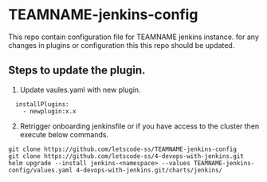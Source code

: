 
# TEAMNAME-jenkins-config

This repo contain configuration file for TEAMNAME jenkins instance. for any changes in plugins or configuration this this repo should be updated. 

## Steps to update the plugin.
1. Update vaules.yaml with new plugin.

```
  installPlugins:
    - newplugin:x.x
```

2. Retrigger onboarding jenkinsfile or if you have access to the cluster then execute below commands.

```
git clone https://github.com/letscode-ss/TEAMNAME-jenkins-config
git clone https://github.com/letscode-ss/4-devops-with-jenkins.git
helm upgrade --install jenkins-<namespace> --values TEAMNAME-jenkins-config/values.yaml 4-devops-with-jenkins.git/charts/jenkins/
```
